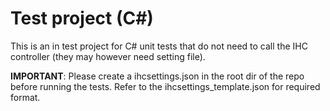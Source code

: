 # Test project (C#)

This is an in test project for C# unit tests that do not need to call the IHC controller (they may however need setting file).

**IMPORTANT**: Please create a ihcsettings.json in the root dir of the repo before running the tests. Refer to the ihcsettings_template.json for required format.


